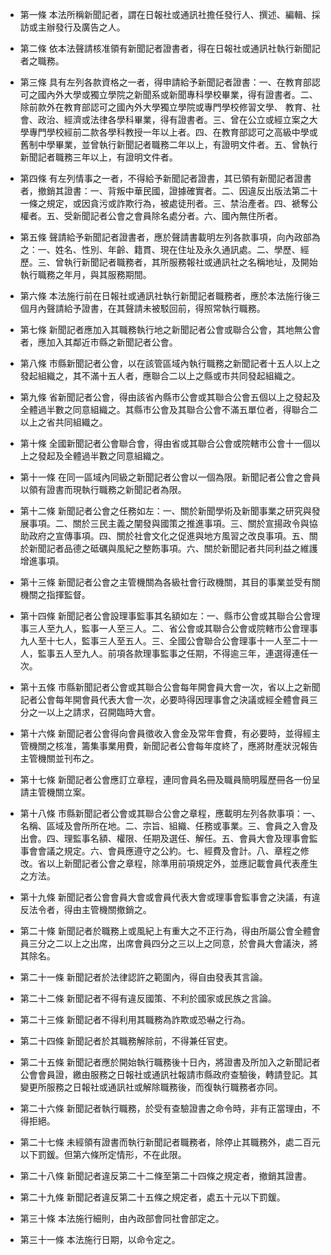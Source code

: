 * 第一條 本法所稱新聞記者，謂在日報社或通訊社擔任發行人、撰述、編輯、採訪或主辦發行及廣告之人。

* 第二條 依本法聲請核准領有新聞記者證書者，得在日報社或通訊社執行新聞記者之職務。

* 第三條 具有左列各款資格之一者，得申請給予新聞記者證書：一、在教育部認可之國內外大學或獨立學院之新聞系或新聞專科學校畢業，得有證書者。二、除前款外在教育部認可之國內外大學獨立學院或專門學校修習文學、 教育、社會、政治、經濟或法律各學科畢業，得有證書者。三、曾在公立或經立案之大學專門學校經前二款各學科教授一年以上者。四、在教育部認可之高級中學或舊制中學畢業，並曾執行新聞記者職務二年以上，有證明文件者。五、曾執行新聞記者職務三年以上，有證明文件者。

* 第四條 有左列情事之一者，不得給予新聞記者證書，其已領有新聞記者證書者，撤銷其證書：一、背叛中華民國，證據確實者。二、因違反出版法第二十一條之規定，或因貪污或詐欺行為，被處徒刑者。三、禁治產者。四、褫奪公權者。五、受新聞記者公會之會員除名處分者。六、國內無住所者。

* 第五條 聲請給予新聞記者證書者，應於聲請書載明左列各款事項，向內政部為之：一、姓名、性別、年齡、籍貫、現在住址及永久通訊處。二、學歷、經歷。三、曾執行新聞記者職務者，其所服務報社或通訊社之名稱地址，及開始執行職務之年月，與其服務期間。

* 第六條 本法施行前在日報社或通訊社執行新聞記者職務者，應於本法施行後三個月內聲請給予證書，在其聲請未被駁回前，得照常執行職務。

* 第七條 新聞記者應加入其職務執行地之新聞記者公會或聯合公會，其地無公會者，應加入其鄰近市縣之新聞記者公會。

* 第八條 市縣新聞記者公會，以在該管區域內執行職務之新聞記者十五人以上之發起組織之，其不滿十五人者，應聯合二以上之縣或市共同發起組織之。

* 第九條 省新聞記者公會，得由該省內縣市公會或其聯合公會五個以上之發起及全體過半數之同意組織之。其縣市公會及其聯合公會不滿五單位者，得聯合二以上之省共同組織之。

* 第十條 全國新聞記者公會聯合會，得由省或其聯合公會或院轄市公會十一個以上之發起及全體過半數之同意組織之。

* 第十一條 在同一區域內同級之新聞記者公會以一個為限。新聞記者公會之會員以領有證書而現執行職務之新聞記者為限。

* 第十二條 新聞記者公會之任務如左：一、關於新聞學術及新聞事業之研究與發展事項。二、關於三民主義之闡發與國策之推進事項。三、關於宣揚政令與協助政府之宣傳事項。四、關於社會文化之促進與地方風習之改良事項。五、關於新聞記者品德之砥礪與風紀之整飭事項。六、關於新聞記者共同利益之維護增進事項。

* 第十三條 新聞記者公會之主管機關為各級社會行政機關，其目的事業並受有關機關之指揮監督。

* 第十四條 新聞記者公會設理事監事其名額如左：一、縣市公會或其聯合公會理事三人至九人，監事一人至三人。二、省公會或其聯合公會或院轄市公會理事九人至十七人，監事三人至五人。三、全國公會聯合公會理事十一人至二十一人，監事五人至九人。前項各款理事監事之任期，不得逾三年，連選得連任一次。

* 第十五條 市縣新聞記者公會或其聯合公會每年開會員大會一次，省以上之新聞記者公會每年開會員代表大會一次，必要時得因理事會之決議或經全體會員三分之一以上之請求，召開臨時大會。

* 第十六條 新聞記者公會得向會員徵收入會金及常年會費，有必要時，並得經主管機關之核准，籌集事業用費，新聞記者公會每年度終了，應將財產狀況報告主管機關並刊布之。

* 第十七條 新聞記者公會應訂立章程，連同會員名冊及職員簡明履歷冊各一份呈請主管機關立案。

* 第十八條 市縣新聞記者公會或其聯合公會之章程，應載明左列各款事項：一、名稱、區域及會所所在地。二、宗旨、組織、任務或事業。三、會員之入會及出會。四、理監事名額、權限、任期及選任、解任。五、會員大會及理事會監事會會議之規定。六、會員應遵守之公約。七、經費及會計。八、章程之修改。省以上新聞記者公會之章程，除準用前項規定外，並應記載會員代表產生之方法。

* 第十九條 新聞記者公會會員大會或會員代表大會或理事會監事會之決議，有違反法令者，得由主管機關撤銷之。

* 第二十條 新聞記者於職務上或風紀上有重大之不正行為，得由所屬公會全體會員三分之二以上之出席，出席會員四分之三以上之同意，於會員大會議決，將其除名。

* 第二十一條 新聞記者於法律認許之範圍內，得自由發表其言論。

* 第二十二條 新聞記者不得有違反國策、不利於國家或民族之言論。

* 第二十三條 新聞記者不得利用其職務為詐欺或恐嚇之行為。

* 第二十四條 新聞記者於其職務解除前，不得兼任官吏。

* 第二十五條 新聞記者應於開始執行職務後十日內，將證書及所加入之新聞記者公會會員證，繳由服務之日報社或通訊社報請市縣政府查驗後，轉請登記。其變更所服務之日報社或通訊社或解除職務後，而復執行職務者亦同。

* 第二十六條 新聞記者執行職務，於受有查驗證書之命令時，非有正當理由，不得拒絕。

* 第二十七條 未經領有證書而執行新聞記者職務者，除停止其職務外，處二百元以下罰鍰。但第六條所定情形，不在此限。

* 第二十八條 新聞記者違反第二十二條至第二十四條之規定者，撤銷其證書。

* 第二十九條 新聞記者違反第二十五條之規定者，處五十元以下罰鍰。

* 第三十條 本法施行細則，由內政部會同社會部定之。

* 第三十一條 本法施行日期，以命令定之。


